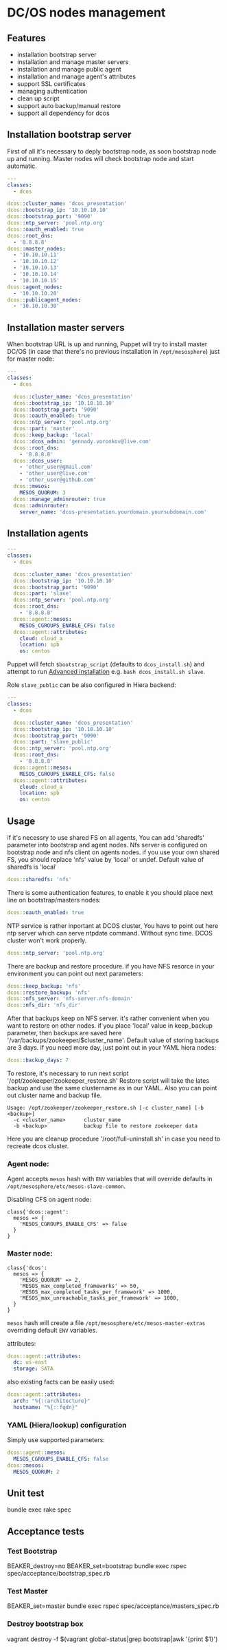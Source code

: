
# DC/OS nodes management

## Features

 * installation bootstrap server
 * installation and manage master servers
 * installation and manage public agent
 * installation and manage agent's attributes
 * support SSL certificates
 * managing authentication
 * clean up script
 * support auto backup/manual restore
 * support all dependency for dcos

## Installation bootstrap server
First of all it's necessary to deply bootstrap node, as soon bootstrap node up and running.
Master nodes will check bootstrap node and start automatic.
```yaml
---
classes:
  - dcos

dcos::cluster_name: 'dcos_presentation'
dcos::bootstrap_ip: '10.10.10.10'
dcos::bootstrap_port: '9090'
dcos::ntp_server: 'pool.ntp.org'
dcos::oauth_enabled: true
dcos::root_dns:
  - '8.8.8.8'
dcos::master_nodes:
  - '10.10.10.11'
  - '10.10.10.12'
  - '10.10.10.13'
  - '10.10.10.14'
  - '10.10.10.15'
dcos::agent_nodes:
  - '10.10.10.20'
dcos::publicagent_nodes:
  - '10.10.10.30'
```
## Installation master servers
When bootstrap URL is up and running, Puppet will try to install master DC/OS (in case that there's no previous installation in `/opt/mesosphere`)
just for master node:

```yaml
---
classes:
  - dcos

  dcos::cluster_name: 'dcos_presentation'
  dcos::bootstrap_ip: '10.10.10.10'
  dcos::bootstrap_port: '9090'
  dcos::oauth_enabled: true
  dcos::ntp_server: 'pool.ntp.org'
  dcos::part: 'master'
  dcos::keep_backup: 'local'
  dcos::dcos_admin: 'gennady.voronkov@live.com'
  dcos::root_dns:
    - '8.8.8.8'
  dcos::dcos_user:
    - 'other_user@gmail.com'
    - 'other_user@live.com'
    - 'other_user@github.com'
  dcos::mesos:
    MESOS_QUORUM: 3
  dcos::manage_adminrouter: true
  dcos::adminrouter:
    server_name: 'dcos-presentation.yourdomain.yoursubdomain.com'
```
## Installation agents

```yaml
---
classes:
  - dcos

  dcos::cluster_name: 'dcos_presentation'
  dcos::bootstrap_ip: '10.10.10.10'
  dcos::bootstrap_port: '9090'
  dcos::part: 'slave'
  dcos::ntp_server: 'pool.ntp.org'
  dcos::root_dns:
    - '8.8.8.8'
  dcos::agent::mesos:
    MESOS_CGROUPS_ENABLE_CFS: false
  dcos::agent::attributes:
    cloud: cloud_a
    location: spb
    os: centos
```

Puppet will fetch `$bootstrap_script` (defaults to `dcos_install.sh`) and attempt to run [Advanced installation](https://dcos.io/docs/1.10/installing/custom/advanced/) e.g. `bash dcos_install.sh slave`.

Role `slave_public` can be also configured in Hiera backend:
```yaml
---
classes:
  - dcos

  dcos::cluster_name: 'dcos_presentation'
  dcos::bootstrap_ip: '10.10.10.10'
  dcos::bootstrap_port: '9090'
  dcos::part: 'slave_public'
  dcos::ntp_server: 'pool.ntp.org'
  dcos::root_dns:
    - '8.8.8.8'
  dcos::agent::mesos:
    MESOS_CGROUPS_ENABLE_CFS: false
  dcos::agent::attributes:
    cloud: cloud_a
    location: spb
    os: centos
```

## Usage

if it's necessry to use shared FS on all agents, You can add 'sharedfs' parameter into bootstrap and agent nodes.
Nfs server is configured on bootstrap node and nfs client on agents nodes.
if you use your own shared FS, you should replace 'nfs' value by 'local' or undef.
Default value of sharedfs is 'local'

```yaml
dcos::sharedfs: 'nfs'
```

There is some authentication features, to enable it you should place next line on bootstrap/masters nodes:

```yaml
dcos::oauth_enabled: true

```
NTP service is rather inportant at DCOS cluster, You have to point out here ntp server which can serve ntpdate command.
Without sync time. DCOS cluster won't work properly.
```yaml
dcos::ntp_server: 'pool.ntp.org'
```

There are backup and restore procedure. if you have NFS resorce in your environment you can point out next parameters:

```yaml
dcos::keep_backup: 'nfs'
dcos::restore_backup: 'nfs'
dcos::nfs_server: 'nfs-server.nfs-domain'
dcos::nfs_dir: 'nfs_dir'
```
After that backups keep on NFS server. it's rather convenient when you want to restore on other nodes.
if you place 'local' value in keep_backup parameter, then backups are saved here '/var/backups/zookeeper/$cluster_name'.
Default value of storing backups are 3 days. if you need more day, just point out in your YAML hiera nodes:
```yaml
dcos::backup_days: 7
```
To restore, it's necessary to run next script '/opt/zookeeper/zookeeper_restore.sh'
Restore script will take the lates backup and use the same clustername as in our YAML.
Also you can point out cluster name and backup file.
```
Usage: /opt/zookeeper/zookeeper_restore.sh [-c cluster_name] [-b <backup>]
  -c <cluster_name>      cluster_name
  -b <backup>            backup file to restore zookeeper data
```


Here you are cleanup procedure '/root/full-uninstall.sh' in case you need to recreate dcos cluster.


### Agent node:
Agent accepts `mesos` hash with `ENV` variables that will override defaults in `/opt/mesosphere/etc/mesos-slave-common`.

Disabling CFS on agent node:
```puppet
class{'dcos::agent':
  mesos => {
    'MESOS_CGROUPS_ENABLE_CFS' => false
  }
}
```

### Master node:

```puppet
class{'dcos':
  mesos => {
    'MESOS_QUORUM' => 2,
    'MESOS_max_completed_frameworks' => 50,
    'MESOS_max_completed_tasks_per_framework' => 1000,
    'MESOS_max_unreachable_tasks_per_framework' => 1000,
  }
}
```
`mesos` hash will create a file `/opt/mesosphere/etc/mesos-master-extras` overriding default `ENV` variables.

attributes:
```yaml
dcos::agent::attributes:
  dc: us-east
  storage: SATA
```

also existing facts can be easily used:
```yaml
dcos::agent::attributes:
  arch: "%{::architecture}"
  hostname: "%{::fqdn}"
```

### YAML (Hiera/lookup) configuration

Simply use supported parameters:
```yaml
dcos::agent::mesos:
  MESOS_CGROUPS_ENABLE_CFS: false
dcos::mesos:
  MESOS_QUORUM: 2
```

## Unit test

bundle exec rake spec

## Acceptance tests

### Test Bootstrap
BEAKER_destroy=no BEAKER_set=bootstrap bundle exec rspec spec/acceptance/bootstrap_spec.rb

### Test Master
BEAKER_set=master bundle exec rspec spec/acceptance/masters_spec.rb

### Destroy bootstrap box
vagrant destroy -f $(vagrant global-status|grep bootstrap|awk '{print $1}')

